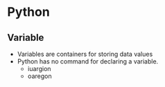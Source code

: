 # Python
## Variable 
- Variables are containers for storing data values
- Python has no command for declaring a variable.
    - iuargion
    - oaregon
